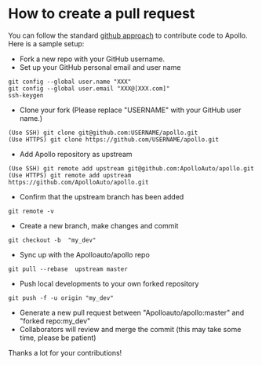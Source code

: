 # How to create a pull request

You can follow the standard [github approach](https://help.github.com/articles/using-pull-requests/) to contribute code to Apollo. Here is a sample setup:

- Fork a new repo with your GitHub username.
- Set up your GitHub personal email and user name

```
git config --global user.name "XXX"
git config --global user.email "XXX@[XXX.com]"
ssh-keygen
```

- Clone your fork (Please replace "USERNAME" with your GitHub user name.)

```
(Use SSH) git clone git@github.com:USERNAME/apollo.git
(Use HTTPS) git clone https://github.com/USERNAME/apollo.git
```

- Add Apollo repository as upstream

```
(Use SSH) git remote add upstream git@github.com:ApolloAuto/apollo.git
(Use HTTPS) git remote add upstream https://github.com/ApolloAuto/apollo.git
```

- Confirm that the upstream branch has been added
```
git remote -v
```

- Create a new branch, make changes and commit

```
git checkout -b  "my_dev"
```

- Sync up with the Apolloauto/apollo repo

```
git pull --rebase  upstream master
```

- Push local developments to your own forked repository

```
git push -f -u origin "my_dev"
```

- Generate a new pull request between "Apolloauto/apollo:master" and "forked repo:my_dev"
- Collaborators will review and merge the commit (this may take some time, please be patient)

Thanks a lot for your contributions!
